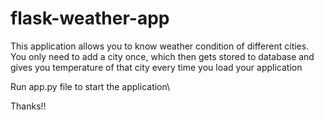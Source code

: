 # flask-weather-app
This application allows you to know weather condition of different cities. You only need to add a city once, which then gets stored to database and gives you temperature of that city every time you load your application

Run app.py file to start the application\

Thanks!!
